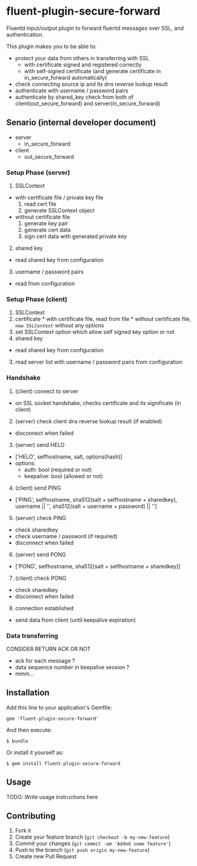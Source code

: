 # fluent-plugin-secure-forward

Fluentd input/output plugin to forward fluentd messages over SSL, and authentication.

This plugin makes you to be able to:

 * protect your data from others in transferring with SSL
   * with certificate signed and registered correctly
   * with self-signed certificate (and generate certificate in in\_secure\_forward automatically)
 * check connecting source ip and its dns reverse lookup result
 * authenticate with username / password pairs
 * authenticate by shared_key check from both of client(out\_secure\_forward) and server(in\_secure\_forward)

## Senario (internal developer document)

* server
  * in\_secure\_forward
* client
  * out\_secure\_forward

### Setup Phase (server)

1. SSLContext
  * with certificate file / private key file
    1. read cert file
    2. generate SSLContext object
  * without certificate file
    1. generate key pair
    2. generate cert data
    3. sign cert data with generated private key
2. shared key
  * read shared key from configuration
3. username / password pairs
  * read from configuration

### Setup Phase (client)

1. SSLContext
  1. certificate
    * with certificate file, read from file
    * without certificate file, `new SSLContext` without any options
  2. set SSLContext option which allow self signed key option or not
2. shared key
  * read shared key from configuration
3. read server list with username / password pairs from configuration

### Handshake

1. (client) connect to server
  * on SSL socket handshake, checks certificate and its significate (in client)
2. (server) check client dns reverse lookup result (if enabled)
  * disconnect when failed
3. (server) send HELO
  * ['HELO', selfhostname, salt, options(hash)]
  * options:
    * auth: bool (required or not)
    * keepalive: bool (allowed or not)
4. (client) send PING
  * ['PING', selfhostname, sha512(salt + selfhostname + sharedkey), username || '', sha512(salt + username + password) || '']
5. (server) check PING
  * check sharedkey
  * check username / password (if required)
  * disconnect when failed
6. (server) send PONG
  * ['PONG', selfhostname, sha512(salt + selfhostname + sharedkey)]
7. (client) check PONG
  * check sharedkey
  * disconnect when failed
8. connection established
  * send data from client (until keepalive expiration)

### Data transferring

CONSIDER RETURN ACK OR NOT

 * ack for each message ?
 * data sequence number in keepalive session ?
 * mmm...

## Installation

Add this line to your application's Gemfile:

    gem 'fluent-plugin-secure-forward'

And then execute:

    $ bundle

Or install it yourself as:

    $ gem install fluent-plugin-secure-forward

## Usage

TODO: Write usage instructions here

## Contributing

1. Fork it
2. Create your feature branch (`git checkout -b my-new-feature`)
3. Commit your changes (`git commit -am 'Added some feature'`)
4. Push to the branch (`git push origin my-new-feature`)
5. Create new Pull Request
